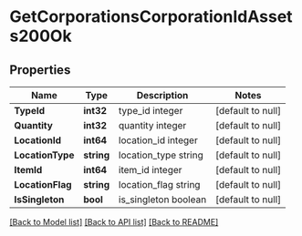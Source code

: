 # GetCorporationsCorporationIdAssets200Ok

## Properties
Name | Type | Description | Notes
------------ | ------------- | ------------- | -------------
**TypeId** | **int32** | type_id integer | [default to null]
**Quantity** | **int32** | quantity integer | [default to null]
**LocationId** | **int64** | location_id integer | [default to null]
**LocationType** | **string** | location_type string | [default to null]
**ItemId** | **int64** | item_id integer | [default to null]
**LocationFlag** | **string** | location_flag string | [default to null]
**IsSingleton** | **bool** | is_singleton boolean | [default to null]

[[Back to Model list]](../README.md#documentation-for-models) [[Back to API list]](../README.md#documentation-for-api-endpoints) [[Back to README]](../README.md)


